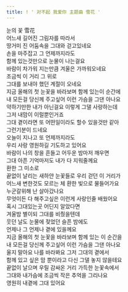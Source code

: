 ```yaml
---
title: ! ' 对不起 我爱你 主题曲 雪花 '
---
```


<p>눈의 꽃  雪花<br />어느새 길어진 그림자를 따라서<br />땅거미 진 어둠속을 그대와 걷고있네요<br />손을 마주잡고 그 언제까지라도<br />함께 있는것만으로 눈물이 나는걸요<br />바람이 차가워 지는만큼 겨울은 가까워오네요<br />조금씩 이 거리 그 위로<br />그대를 보내야 했던 계절이 오네요<br />지금 올해의 첫 눈꽃을 바라보며 함께 있는이 순간에<br />내 모든걸 당신께 주고싶어 이런 가슴을 그댄 아나요<br />약하기만한 내가 아닌걸요 이렇게 그댈 사랑하는데<br />그저 내맘이 이럴뿐인거죠<br />그대 곁이라면 또 어떤일이라도 할수 있을것만 같아<br />그런기분이 드네요<br />오늘이 지나고 또 언제까지라도<br />우리 사랑 영원하길 기도하고 있어요<br />바람이 나의 창을 흔들고 어두운 밤마저 깨우면<br />그대 아픈 기억마저도 내가 다 지워줄께요<br />환한 그 미소로<br />끝없이 날리는 새하얀 눈꽃들로 우리 걷던 이 거리가<br />어느새 변한것도 모르는 체 환한 빛으로 물들어가요<br />누군갈위해 난 살아갔나요<br />무엇이든 다 해주고싶은 이런게 사랑인줄 배웠어요<br />혹시 그대있는곳 어딘지 알았다면<br />겨울밤 별이되 그대를 비췄을텐데<br />웃던 날도 눈물에 젖었던 슬픈 밤에도<br />언제나 그 언제나 곁에 있을께요<br />지금 올해의 첫 눈꽃을 바라보며 함께 있는 이 순간을<br />내 모든걸 당신께 주고싶어 이런 가슴을 그댄 아나요<br />울지 말아요 나를 바라봐요 그저 그대의 곁에서<br />함께 있고 싶은 맘 뿐이라고 다신 그댈 놓지 않을테요<br />끝없이 날으며 우릴 감싸온 거리 가득한 눈꽃속에서<br />그대와 내가슴에 조금씩 작은 추억을 그리나요<br />영원히 내곁에 그대 있어요</p>

